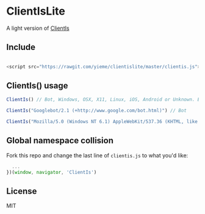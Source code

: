 # ClientIsLite

A light version of [ClientIs](http://github.com/yieme.ClientIs)

## Include

```js

<script src="https://rawgit.com/yieme/clientislite/master/clientis.js"></script>

```

## ClientIs() usage

```js
ClientIs() // Bot, Windows, OSX, X11, Linux, iOS, Android or Unknown. Bot be returned if PhantomJS detected in this use case

ClientIs("Googlebot/2.1 (+http://www.google.com/bot.html)") // Bot

ClientIs("Mozilla/5.0 (Windows NT 6.1) AppleWebKit/537.36 (KHTML, like Gecko) Chrome/41.0.2228.0 Safari/537.36") // Windows
```

## Global namespace collision

Fork this repo and change the last line of `clientis.js` to what you'd like:

```js
  ...
})(window, navigator, 'ClientIs')
```

## License

MIT
